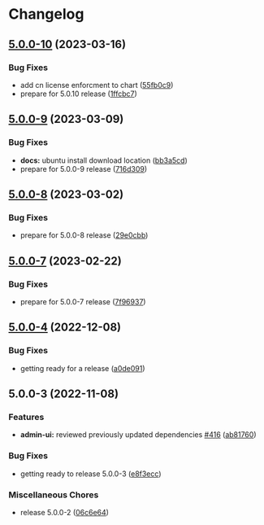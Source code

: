 # Changelog

## [5.0.0-10](https://github.com/GluuFederation/flex/compare/docs-v5.0.0-9...docs-v5.0.0-10) (2023-03-16)


### Bug Fixes

* add cn license enforcment to chart ([55fb0c9](https://github.com/GluuFederation/flex/commit/55fb0c97428a3ec704e80558679a7e9d7f88c42c))
* prepare for 5.0.10 release ([1ffcbc7](https://github.com/GluuFederation/flex/commit/1ffcbc74d837e7a037d6cff71d990573d04bba7b))

## [5.0.0-9](https://github.com/GluuFederation/flex/compare/docs-v5.0.0-8...docs-v5.0.0-9) (2023-03-09)


### Bug Fixes

* **docs:** ubuntu install download location ([bb3a5cd](https://github.com/GluuFederation/flex/commit/bb3a5cdc282c6089edb326675061e72d20bd8431))
* prepare for 5.0.0-9 release ([716d309](https://github.com/GluuFederation/flex/commit/716d309350f5713b96f482dde9e0a543e5e62286))

## [5.0.0-8](https://github.com/GluuFederation/flex/compare/docs-v5.0.0-7...docs-v5.0.0-8) (2023-03-02)


### Bug Fixes

* prepare for 5.0.0-8 release ([29e0cbb](https://github.com/GluuFederation/flex/commit/29e0cbb5166d83268ab9c3ee3c5f3e2bc4dd1489))

## [5.0.0-7](https://github.com/GluuFederation/flex/compare/docs-v5.0.0-4...docs-v5.0.0-7) (2023-02-22)


### Bug Fixes

* prepare for 5.0.0-7 release ([7f96937](https://github.com/GluuFederation/flex/commit/7f9693729156b04367b85d0d44a4022a52d53417))

## [5.0.0-4](https://github.com/GluuFederation/flex/compare/docs-v5.0.0-3...docs-v5.0.0-4) (2022-12-08)


### Bug Fixes

* getting ready for a release ([a0de091](https://github.com/GluuFederation/flex/commit/a0de091ca26f2c38378e5b0252ab680cb1e3cd88))

## 5.0.0-3 (2022-11-08)


### Features

* **admin-ui:** reviewed previously updated dependencies [#416](https://github.com/GluuFederation/flex/issues/416) ([ab81760](https://github.com/GluuFederation/flex/commit/ab81760457727c7a5890d89c2f2ec3dabdeb12eb))


### Bug Fixes

* getting ready to release 5.0.0-3 ([e8f3ecc](https://github.com/GluuFederation/flex/commit/e8f3eccc3804a0bcc6075d755dad209b188db444))


### Miscellaneous Chores

* release 5.0.0-2 ([06c6e64](https://github.com/GluuFederation/flex/commit/06c6e64f43a7c98bcb04ba1d48ec97044c19d75d))
